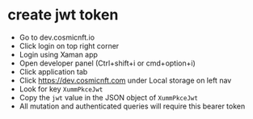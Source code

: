 # create jwt token

- Go to dev.cosmicnft.io
- Click login on top right corner
- Login using Xaman app
- Open developer panel (Ctrl+shift+i or cmd+option+i)
- Click application tab
- Click https://dev.cosmicnft.com under Local storage on left nav
- Look for key `XummPkceJwt`
- Copy the `jwt` value in the JSON object of `XummPkceJwt`
- All mutation and authenticated queries will require this bearer token